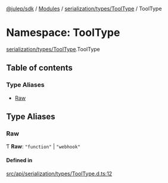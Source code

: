 [@julep/sdk](../README.md) / [Modules](../modules.md) / [serialization/types/ToolType](serialization_types_ToolType.md) / ToolType

# Namespace: ToolType

[serialization/types/ToolType](serialization_types_ToolType.md).ToolType

## Table of contents

### Type Aliases

- [Raw](serialization_types_ToolType.ToolType.md#raw)

## Type Aliases

### Raw

Ƭ **Raw**: ``"function"`` \| ``"webhook"``

#### Defined in

[src/api/serialization/types/ToolType.d.ts:12](https://github.com/julep-ai/samantha-monorepo/blob/9aefd53/sdks/js/src/api/serialization/types/ToolType.d.ts#L12)
